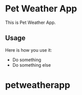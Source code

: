 Pet Weather App
==============

This is Pet Weather App.



Usage
-----

Here is how you use it:

 * Do something
 * Do something else
# petweatherapp

